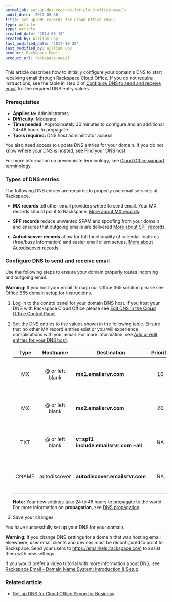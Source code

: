 ```yaml
---
permalink: set-up-dns-records-for-cloud-office-email/
audit_date: '2017-05-30'
title: Set up DNS records for Cloud Office email
type: article
type: article
created_date: '2014-08-15'
created_by: William Loy
last_modified_date: '2017-10-20'
last_modified_by: William Loy
product: Rackspace Email
product_url: rackspace-email
---
```


This article describes how to initially configure your domain's DNS to start receiving email through Rackspace Cloud Office. If you do not require instructions, see the table in step 2 of [Configure DNS to send and receive email](#configure-dns-to-send-and-receive-email) for the required DNS entry values.

### Prerequisites

- **Applies to:** Administrators
- **Difficulty:** Moderate
- **Time needed:** Approximately 30 minutes to configure and an additional 24-48 hours to propagate
- **Tools required:** DNS host administrator access

You also need access to update DNS entries for your domain. If you do not know where your DNS is hosted, see [Find your DNS host](/support/how-to/find-dns-host).

For more information on prerequisite terminology, see [Cloud Office support terminology](/support/how-to/cloud-office-support-terminology).

### Types of DNS entries

The following DNS entries are required to properly use email services at Rackspace.

- **MX records** tell other email providers where to send email. Your MX records should point to Rackspace. [More about MX records](/support/how-to/dns-record-definitions#mx-record).

- **SPF records** reduce unwanted SPAM and spoofing from your domain and ensures that outgoing emails are delivered [More about SPF records](/support/how-to/dns-record-definitions#txt-record).

- **Autodiscover records** allow for full functionality of calendar features (free/busy information) and easier email client setups. [More about Autodiscover records](/support/how-to/dns-record-definitions#cname-record).

### Configure DNS to send and receive email

Use the following steps to ensure your domain properly routes incoming and outgoing email.

**Warning:** If you host your email through our Office 365 solution please see [Office 365 domain setup](/support/how-to/add-a-domain-in-office-365/) for instructions.

1. Log in to the control panel for your domain DNS host. If you host your DNS with Rackspace Cloud Office please see [Edit DNS in the Cloud Office Control Panel](/support/how-to/edit-dns-in-the-cloud-office-control-panel).

2. Set the DNS entries to the values shown in the following table. Ensure that no other MX record entries exist or you will experience complications with your email. For more information, see [Add or edit entries for your DNS host](/support/how-to/find-dns-host#add-or-edit-entries-for-your-dns-host).

   | Type | Hostname | Destination | Priority | TTL |
   | :---: | :---: | --- | :---: | :---: |
   | MX | @ or left blank | **mx1.emailsrvr.com** | 10 | 3600 seconds or lowest allowed |
   | MX | @ or left blank | **mx2.emailsrvr.com** | 20 | 3600 seconds or lowest allowed |   
   | TXT | @ or left blank | **v=spf1 include:emailsrvr.com ~all** | NA | 3600 seconds or lowest allowed |
   | CNAME | autodiscover | **autodiscover.emailsrvr.com** | NA | 3600 seconds or lowest allowed |

    **Note:** Your new settings take 24 to 48 hours to propagate to the world. For more information on **propagation**, see [DNS propagation](/support/how-to/dns-record-definitions#dns-propagation).

3. Save your changes.

You have successfully set up your DNS for your domain.

**Warning:** If you change DNS settings for a domain that was hosting email elsewhere, user email clients and devices must be reconfigured to point to Rackspace. Send your users to <https://emailhelp.rackspace.com> to assist them with new settings.


If you would prefer a video tutorial with more information about DNS, see [Rackspace Email - Domain Name System: Introduction & Setup](https://emailhelp.rackspace.com/l/dns-introduction-and-setup).

### Related article

- [Set up DNS for Cloud Office Skype for Business](/support/how-to/set-up-dns-records-for-cloud-office-skype-for-business)
